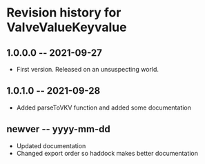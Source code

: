 # Revision history for ValveValueKeyvalue

## 1.0.0.0 -- 2021-09-27

* First version. Released on an unsuspecting world.

## 1.0.1.0 -- 2021-09-28

* Added parseToVKV function and added some documentation

## newver -- yyyy-mm-dd

* Updated documentation
* Changed export order so haddock makes better documentation
